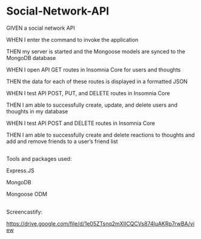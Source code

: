 # Social-Network-API
GIVEN a social network API

WHEN I enter the command to invoke the application

THEN my server is started and the Mongoose models are synced to the MongoDB database

WHEN I open API GET routes in Insomnia Core for users and thoughts

THEN the data for each of these routes is displayed in a formatted JSON

WHEN I test API POST, PUT, and DELETE routes in Insomnia Core

THEN I am able to successfully create, update, and delete users and thoughts in my database

WHEN I test API POST and DELETE routes in Insomnia Core

THEN I am able to successfully create and delete reactions to thoughts and add and remove friends to a user’s friend list

##
Tools and packages used:

Express.JS

MongoDB

Mongoose ODM

##
Screencastify:

https://drive.google.com/file/d/1e05ZTsnq2mXIICQCVs874luAKRp7rwBA/view
